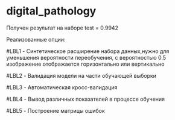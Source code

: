 # digital_pathology
Получен результат на наборе test = 0.9942

Реализованные опции:

#LBL1 - Синтетическое расширение набора данных,нужно для уменьшения вероятности переобучения, с вероятностью 0.5 изображение отображается горизонтально или вертикально

#LBL2 - Валидация модели на части обучающей выборки

#LBL3 - Автоматическая кросс-валидация

#LBL4 - Вывод различных показателей в процессе обучения 

#LBL5 - Построение матрицы ошибок
